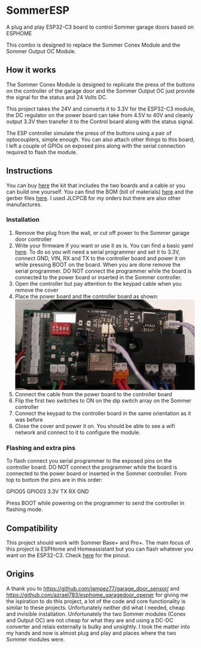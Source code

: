 
# SommerESP

A plug and play ESP32-C3 board to control Sommer garage doors based on ESPHOME

This combo is designed to replace the Sommer Conex Module and the Sommer Output OC Module. 

## How it works
The Sommer Conex Module is designed to replicate the press of the buttons on the controller of the garage door and the Sommer Output OC just provide the signal for the status and 24 Volts DC.  

This project takes the 24V and converts it to 3.3V for the ESP32-C3 module, the DC regulator on the power board can take from 4.5V to 40V and cleanly output 3.3V then transfer it to the Control board along with the status signal.  

The ESP controller simulate the press of the buttons using a pair of optocouplers, simple enough. You can also attach other things to this board, I left a couple of GPIOs on exposed pins along with the serial connection required to flash the module.

## Instructions
You can buy [here](https://www.tindie.com/products/exico91/sommeresp/) the kit that includes the two boards and a cable or you can build one yourself. You can find the BOM (bill of materials) [here](https://htmlpreview.github.io/?https://github.com/exico91/SommerESP/blob/main/Kicad/project/bom/ibom.html) and the gerber files [here](/Kicad/project/gerbers/). I used JLCPCB for my orders but there are also other manufactures.

### Installation
 1. Remove the plug from the wall, or cut off power to the Sommer garage door controller
 2. Write your firmware if you want or use it as is. You can find a basic yaml [here](/ESPHOME/esphome.yaml). To do so you will need a serial programmer and set it to 3.3V, connect GND, VIN, RX and TX to the controller board and power it on while pressing BOOT on the board. When you are done remove the serial programmer. DO NOT connect the programmer while the board is connected to the power board or inserted in the Sommer controller.
 3. Open the controller but pay attention to the keypad cable when you remove the cover
 4. Place the power board and the controller board as shown:
![](/pics/main.jpg)
 6. Connect the cable from the power board to the controller board
 7. Flip the first two switches to ON on the dip switch array on the Sommer controller
 8. Connect the keypad to the controller board in the same orientation as it was before
 9. Close the cover and power it on. You should be able to see a wifi network and connect to it to configure the module.

### Flashing and extra pins
To flash connect you serial programmer to the exposed pins on the controller board. DO NOT connect the programmer while the board is connected to the power board or inserted in the Sommer controller.
From top to bottom the pins are in this order:

GPIO05
GPIO03
3.3V
TX
RX
GND

Press BOOT while powering on the programmer to send the controller in flashing mode.

## Compatibility
This project should work with Sommer Base+ and Pro+.
The main focus of this project is ESPHome and Homeassistant but you can flash whatever you want on the ESP32-C3.
Check [here](/pinout.md) for the pinout.
 
 
## Origins
A thank you to https://github.com/jampez77/garage_door_sensor/ and https://github.com/azrael783/esphome_garagedoor_opener for giving me the ispiration to do this project, a lot of the code and core functionality is similar to these projects. Unfortunately neither did what I needed, cheap and invisible installation. Unfortunately the two Sommer modules (Conex and Output OC) are not cheap for what they are and using a DC-DC converter and relais externally is bulky and unsightly. I took the matter into my hands and now is almost plug and play and places where the two Sommer modules were.
